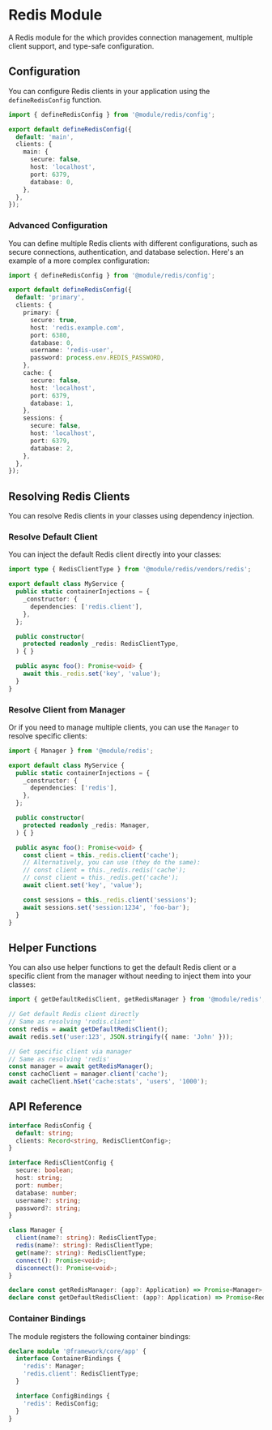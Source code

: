 # Redis Module
A Redis module for the which provides connection management, multiple client support, and type-safe configuration.

## Configuration
You can configure Redis clients in your application using the `defineRedisConfig` function.

```ts
import { defineRedisConfig } from '@module/redis/config';

export default defineRedisConfig({
  default: 'main',
  clients: {
    main: {
      secure: false,
      host: 'localhost',
      port: 6379,
      database: 0,
    },
  },
});
```

### Advanced Configuration
You can define multiple Redis clients with different configurations, such as secure connections, authentication, and database selection. Here's an example of a more complex configuration:

```ts
import { defineRedisConfig } from '@module/redis/config';

export default defineRedisConfig({
  default: 'primary',
  clients: {
    primary: {
      secure: true,
      host: 'redis.example.com',
      port: 6380,
      database: 0,
      username: 'redis-user',
      password: process.env.REDIS_PASSWORD,
    },
    cache: {
      secure: false,
      host: 'localhost',
      port: 6379,
      database: 1,
    },
    sessions: {
      secure: false,
      host: 'localhost',
      port: 6379,
      database: 2,
    },
  },
});
```

## Resolving Redis Clients
You can resolve Redis clients in your classes using dependency injection.

### Resolve Default Client
You can inject the default Redis client directly into your classes:

```ts
import type { RedisClientType } from '@module/redis/vendors/redis';

export default class MyService {
  public static containerInjections = {
    _constructor: {
      dependencies: ['redis.client'],
    },
  };

  public constructor(
    protected readonly _redis: RedisClientType,
  ) { }

  public async foo(): Promise<void> {
    await this._redis.set('key', 'value');
  }
}
```

### Resolve Client from Manager
Or if you need to manage multiple clients, you can use the `Manager` to resolve specific clients:

```ts
import { Manager } from '@module/redis';

export default class MyService {
  public static containerInjections = {
    _constructor: {
      dependencies: ['redis'],
    },
  };

  public constructor(
    protected readonly _redis: Manager,
  ) { }

  public async foo(): Promise<void> {
    const client = this._redis.client('cache');
    // Alternatively, you can use (they do the same):
    // const client = this._redis.redis('cache');
    // const client = this._redis.get('cache');
    await client.set('key', 'value');

    const sessions = this._redis.client('sessions');
    await sessions.set('session:1234', 'foo-bar');
  }
}
```

## Helper Functions
You can also use helper functions to get the default Redis client or a specific client from the manager without needing to inject them into your classes:

```ts
import { getDefaultRedisClient, getRedisManager } from '@module/redis';

// Get default Redis client directly
// Same as resolving 'redis.client'
const redis = await getDefaultRedisClient();
await redis.set('user:123', JSON.stringify({ name: 'John' }));

// Get specific client via manager
// Same as resolving 'redis'
const manager = await getRedisManager();
const cacheClient = manager.client('cache');
await cacheClient.hSet('cache:stats', 'users', '1000');
```

## API Reference

```ts
interface RedisConfig {
  default: string;
  clients: Record<string, RedisClientConfig>;
}

interface RedisClientConfig {
  secure: boolean;
  host: string;
  port: number;
  database: number;
  username?: string;
  password?: string;
}

class Manager {
  client(name?: string): RedisClientType;
  redis(name?: string): RedisClientType;
  get(name?: string): RedisClientType;
  connect(): Promise<void>;
  disconnect(): Promise<void>;
}

declare const getRedisManager: (app?: Application) => Promise<Manager>;
declare const getDefaultRedisClient: (app?: Application) => Promise<RedisClientType>;
```

### Container Bindings
The module registers the following container bindings:

```ts
declare module '@framework/core/app' {
  interface ContainerBindings {
    'redis': Manager;
    'redis.client': RedisClientType;
  }

  interface ConfigBindings {
    'redis': RedisConfig;
  }
}
```
